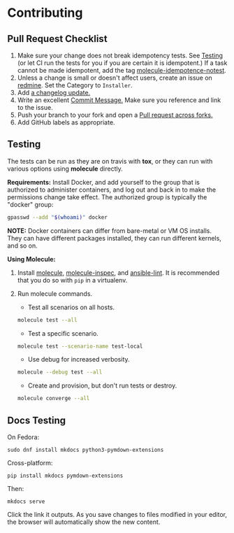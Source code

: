 Contributing
============

Pull Request Checklist
------------------------
1. Make sure your change does not break idempotency tests. See [Testing](#Testing)
(or let CI run the tests for you if you are certain it is idempotent.)
If a task cannot be made idempotent, add the tag [molecule-idempotence-notest](https://github.com/ansible-community/molecule/issues/816#issuecomment-573319053).
2. Unless a change is small or doesn't affect users, create an issue on
[redmine](https://pulp.plan.io/projects/pulp). Set the Category to `Installer`.
3. Add [a changelog update.](https://docs.pulpproject.org/contributing/git.html#changelog-update)
4. Write an excellent [Commit Message.](https://docs.pulpproject.org/contributing/git.html#commit-message)
Make sure you reference and link to the issue.
5. Push your branch to your fork and open a [Pull request across forks.](https://help.github.com/articles/creating-a-pull-request-from-a-fork/)
6. Add GitHub labels as appropriate.

Testing
-------

The tests can be run as they are on travis with **tox**, or they can run with various options using
**molecule** directly.

**Requirements:**
Install Docker, and add yourself to the group that is authorized to
administer containers, and log out and back in to make the permissions change
take effect. The authorized group is typically the "docker" group:

```bash
gpasswd --add "$(whoami)" docker
```

**NOTE:** Docker containers can differ from bare-metal or VM OS installs.
They can have different packages installed, they can run different kernels,
and so on.

**Using Molecule:**

1. Install [molecule](https://molecule.readthedocs.io/en/latest/),
[molecule-inspec](https://github.com/ansible-community/molecule-inspec),
and [ansible-lint](https://docs.ansible.com/ansible-lint/).
It is recommended that you do so with `pip` in a virtualenv.

2. Run molecule commands.

      - Test all scenarios on all hosts.
      ```bash
      molecule test --all
      ```

      - Test a specific scenario.
      ```bash
      molecule test --scenario-name test-local
      ```

      - Use debug for increased verbosity.
      ```bash
      molecule --debug test --all
      ```

      - Create and provision, but don't run tests or destroy.
      ```bash
      molecule converge --all
      ```

Docs Testing
------------

On Fedora:
```
sudo dnf install mkdocs python3-pymdown-extensions
```

Cross-platform:
```
pip install mkdocs pymdown-extensions
```

Then:
```
mkdocs serve
```
Click the link it outputs. As you save changes to files modified in your editor,
the browser will automatically show the new content.
